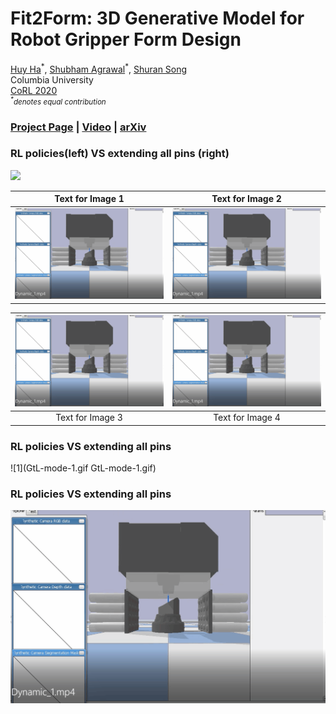 # Fit2Form: 3D Generative Model for Robot Gripper Form Design
[Huy Ha](https://www.haquochuy.com/)<sup>\*</sup>,
[Shubham Agrawal](https://bit.ly/3mSuR0d)<sup>\*</sup>,
[Shuran Song](https://www.cs.columbia.edu/~shurans/)
<br>
Columbia University
<br>
[CoRL 2020](https://www.robot-learning.org/)
<br>
<small>*<sup>\*</sup>denotes equal contribution*</small>

### [Project Page](https://fit2form.cs.columbia.edu/) | [Video](https://www.youtube.com/embed/utKHP3qb1bg) | [arXiv](https://arxiv.org/abs/2011.06498)
### RL policies(left) VS extending all pins (right)
![](all-rl-2.gif)
<!-- 第一行 -->
| <center>Text for Image 1</center>      | <center>Text for Image 2</center>   |
| ---------------------------------------------- | ---------------------------------------------- |
| <center>![Alt text 1](GtL-mode-1.gif)</center>            |<center>![Alt text 2](GtL-mode-1.gif)</center>              |

<!-- 第二行 -->
| <center>![Alt text 3](GtL-mode-1.gif)</center> | <center>![Alt text 4](GtL-mode-1.gif)</center> |
| ---------------------------------------------- | ---------------------------------------------- |
| <center>Text for Image 3</center>               | <center>Text for Image 4</center>               |

<!-- 依此类推，添加更多的行 -->


### RL policies VS extending all pins
![1](GtL-mode-1.gif GtL-mode-1.gif)
### RL policies VS extending all pins
![](GtL-mode-1.gif)




